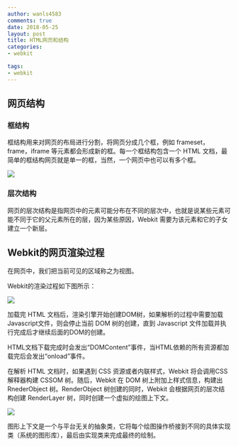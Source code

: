 ```yaml
---
author: wanls4583
comments: true
date: 2018-05-25
layout: post
title: HTML网页和结构
categories:
- webkit

tags:
- webkit
---
```


## 网页结构

### 框结构

框结构用来对网页的布局进行分割，将网页分成几个框，例如 frameset，frame，iframe 等元素都会形成新的框。每一个框结构包含一个 HTML 文档，最简单的框结构网页就是单一的框，当然，一个网页中也可以有多个框。

![](https://wanls4583.github.io/images/posts/webkit/网页结构-1.png)

### 层次结构

网页的层次结构是指网页中的元素可能分布在不同的层次中，也就是说某些元素可能不同于它的父元素所在的层，因为某些原因，Webkit 需要为该元素和它的子女建立一个新层。

## Webkit的网页渲染过程

在网页中，我们把当前可见的区域称之为视图。

Webkit的渲染过程如下图所示：

![](https://wanls4583.github.io/images/posts/webkit/网页结构-2.png)

加载完 HTML 文档后，渲染引擎开始创建DOM树，如果解析的过程中需要加载Javascript文件，则会停止当前 DOM 树的创建，直到 Javascript 文件加载并执行完成后才继续后面的DOM的创建。

HTML文档下载完成时会发出“DOMContent”事件，当HTML依赖的所有资源都加载完后会发出“onload”事件。

在解析 HTML 文档时，如果遇到 CSS 资源或者内联样式，Webkit 将会调用CSS解释器构建 CSSOM 树。随后，Webkit 在 DOM 树上附加上样式信息，构建出 RnederObject 树。RenderObject 树创建的同时，Webkit 会根据网页的层次结构创建 RenderLayer 树，同时创建一个虚拟的绘图上下文。

![](https://wanls4583.github.io/images/posts/webkit/网页结构-3.png)

图形上下文是一个与平台无关的抽象类，它将每个绘图操作桥接到不同的具体实现类（系统的图形库），最后由实现类来完成最终的绘制。